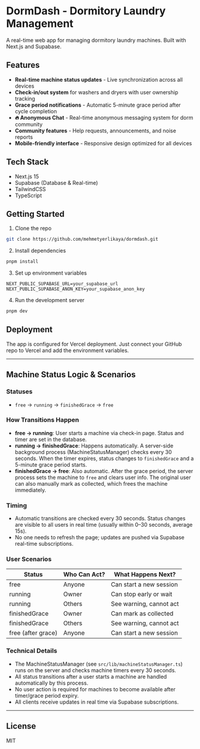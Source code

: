 # DormDash - Dormitory Laundry Management

A real-time web app for managing dormitory laundry machines. Built with Next.js and Supabase.

## Features

- **Real-time machine status updates** - Live synchronization across all devices
- **Check-in/out system** for washers and dryers with user ownership tracking
- **Grace period notifications** - Automatic 5-minute grace period after cycle completion
- **🔥 Anonymous Chat** - Real-time anonymous messaging system for dorm community
- **Community features** - Help requests, announcements, and noise reports
- **Mobile-friendly interface** - Responsive design optimized for all devices

## Tech Stack

- Next.js 15
- Supabase (Database & Real-time)
- TailwindCSS
- TypeScript

## Getting Started

1. Clone the repo
```bash
git clone https://github.com/mehmetyerlikaya/dormdash.git
```

2. Install dependencies
```bash
pnpm install
```

3. Set up environment variables
```env
NEXT_PUBLIC_SUPABASE_URL=your_supabase_url
NEXT_PUBLIC_SUPABASE_ANON_KEY=your_supabase_anon_key
```

4. Run the development server
```bash
pnpm dev
```

## Deployment

The app is configured for Vercel deployment. Just connect your GitHub repo to Vercel and add the environment variables.

---

## Machine Status Logic & Scenarios

### Statuses
- `free` → `running` → `finishedGrace` → `free`

### How Transitions Happen
- **free → running**: User starts a machine via check-in page. Status and timer are set in the database.
- **running → finishedGrace**: Happens automatically. A server-side background process (MachineStatusManager) checks every 30 seconds. When the timer expires, status changes to `finishedGrace` and a 5-minute grace period starts.
- **finishedGrace → free**: Also automatic. After the grace period, the server process sets the machine to `free` and clears user info. The original user can also manually mark as collected, which frees the machine immediately.

### Timing
- Automatic transitions are checked every 30 seconds. Status changes are visible to all users in real time (usually within 0–30 seconds, average 15s).
- No one needs to refresh the page; updates are pushed via Supabase real-time subscriptions.

### User Scenarios
| Status           | Who Can Act?         | What Happens Next?                |
|------------------|----------------------|-----------------------------------|
| free             | Anyone               | Can start a new session           |
| running          | Owner                | Can stop early or wait            |
| running          | Others               | See warning, cannot act           |
| finishedGrace    | Owner                | Can mark as collected             |
| finishedGrace    | Others               | See warning, cannot act           |
| free (after grace)| Anyone              | Can start a new session           |

### Technical Details
- The MachineStatusManager (see `src/lib/machineStatusManager.ts`) runs on the server and checks machine timers every 30 seconds.
- All status transitions after a user starts a machine are handled automatically by this process.
- No user action is required for machines to become available after timer/grace period expiry.
- All clients receive updates in real time via Supabase subscriptions.

---

## License

MIT
